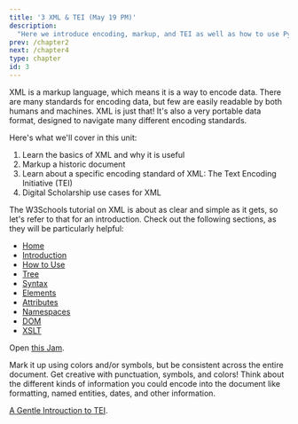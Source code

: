 ```yaml
---
title: '3 XML & TEI (May 19 PM)'
description:
  "Here we introduce encoding, markup, and TEI as well as how to use Python's lxml library to parse and work with xml data."
prev: /chapter2
next: /chapter4
type: chapter
id: 3
---
```


<exercise id="1" title="Introduction">
XML is a markup language, which means it is a way to encode data. There are many standards for encoding data, but few are easily readable by both humans and machines. XML is just that! It's also a very portable data format, designed to navigate many different encoding standards.

Here's what we'll cover in this unit:

1. Learn the basics of XML and why it is useful
2. Markup a historic document
3. Learn about a specific encoding standard of XML: The Text Encoding Initiative (TEI)
4. Digital Scholarship use cases for XML

</exercise>

<exercise id="2" title="What is XML?">
The W3Schools tutorial on XML is about as clear and simple as it gets, so let's refer to that for an introduction.
Check out the following sections, as they will be particularly helpful:

- <a href="https://www.w3schools.com/xml/default.asp" target="blank">Home</a>
- <a href="https://www.w3schools.com/xml/xml_whatis.asp" target="blank">Introduction</a>
- <a href="https://www.w3schools.com/xml/xml_usedfor.asp" target="blank">How to Use</a>
- <a href="https://www.w3schools.com/xml/xml_tree.asp" target="blank">Tree</a>
- <a href="https://www.w3schools.com/xml/xml_syntax.asp" target="blank">Syntax</a>
- <a href="https://www.w3schools.com/xml/xml_elements.asp" target="blank">Elements</a>
- <a href="https://www.w3schools.com/xml/xml_attributes.asp" target="blank">Attributes</a>
- <a href="https://www.w3schools.com/xml/xml_namespaces.asp" target="blank">Namespaces</a>
- <a href="https://www.w3schools.com/xml/xml_dom.asp" target="blank">DOM</a>
- <a href="https://www.w3schools.com/xml/xml_xslt.asp" target="blank">XSLT</a>



</exercise>

<exercise id="3" title="Activity: Markup a (sort of) Historical Manuscript">

Open <a href="https://jamboard.google.com/d/1RMA3MsW-MlvA0TJ1b7KWju3biuINxVOL-ezPXPlk2q4/edit?usp=sharing" target="blank">this Jam</a>.

Mark it up using colors and/or symbols, but be consistent across the entire document. Get creative with punctuation, symbols, and colors! Think about the different kinds of information you could encode into the document like formatting, named entities, dates, and other information.

</exercise>

<exercise id="4" title="TEI">

<a href="https://docs.google.com/presentation/d/1xtUrdH97cv7hsha8W9eijxVYef-b5Fd2pTRe6BwXD0k/edit?usp=sharing" target="blank">A Gentle Introuction to TEI</a>.


</exercise>
